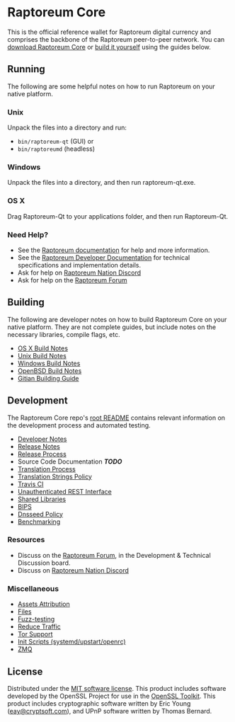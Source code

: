 Raptoreum Core
==========

This is the official reference wallet for Raptoreum digital currency and comprises the backbone of the Raptoreum peer-to-peer network. You can [download Raptoreum Core](https://www.raptoreum.org/downloads/) or [build it yourself](#building) using the guides below.

Running
---------------------
The following are some helpful notes on how to run Raptoreum on your native platform.

### Unix

Unpack the files into a directory and run:

- `bin/raptoreum-qt` (GUI) or
- `bin/raptoreumd` (headless)

### Windows

Unpack the files into a directory, and then run raptoreum-qt.exe.

### OS X

Drag Raptoreum-Qt to your applications folder, and then run Raptoreum-Qt.

### Need Help?

* See the [Raptoreum documentation](https://docs.raptoreum.org)
for help and more information.
* See the [Raptoreum Developer Documentation](https://raptoreum-docs.github.io/) 
for technical specifications and implementation details.
* Ask for help on [Raptoreum Nation Discord](http://raptoreumchat.org)
* Ask for help on the [Raptoreum Forum](https://raptoreum.org/forum)

Building
---------------------
The following are developer notes on how to build Raptoreum Core on your native platform. They are not complete guides, but include notes on the necessary libraries, compile flags, etc.

- [OS X Build Notes](build-osx.md)
- [Unix Build Notes](build-unix.md)
- [Windows Build Notes](build-windows.md)
- [OpenBSD Build Notes](build-openbsd.md)
- [Gitian Building Guide](gitian-building.md)

Development
---------------------
The Raptoreum Core repo's [root README](/README.md) contains relevant information on the development process and automated testing.

- [Developer Notes](developer-notes.md)
- [Release Notes](release-notes.md)
- [Release Process](release-process.md)
- Source Code Documentation ***TODO***
- [Translation Process](translation_process.md)
- [Translation Strings Policy](translation_strings_policy.md)
- [Travis CI](travis-ci.md)
- [Unauthenticated REST Interface](REST-interface.md)
- [Shared Libraries](shared-libraries.md)
- [BIPS](bips.md)
- [Dnsseed Policy](dnsseed-policy.md)
- [Benchmarking](benchmarking.md)

### Resources
* Discuss on the [Raptoreum Forum](https://raptoreum.org/forum), in the Development & Technical Discussion board.
* Discuss on [Raptoreum Nation Discord](http://raptoreumchat.org)

### Miscellaneous
- [Assets Attribution](assets-attribution.md)
- [Files](files.md)
- [Fuzz-testing](fuzzing.md)
- [Reduce Traffic](reduce-traffic.md)
- [Tor Support](tor.md)
- [Init Scripts (systemd/upstart/openrc)](init.md)
- [ZMQ](zmq.md)

License
---------------------
Distributed under the [MIT software license](/COPYING).
This product includes software developed by the OpenSSL Project for use in the [OpenSSL Toolkit](https://www.openssl.org/). This product includes
cryptographic software written by Eric Young ([eay@cryptsoft.com](mailto:eay@cryptsoft.com)), and UPnP software written by Thomas Bernard.
